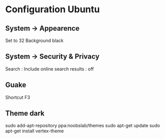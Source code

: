 Configuration Ubuntu
====================

System -> Appearence
--------------------
Set to 32
Background black

System -> Security & Privacy
----------------------------
Search : Include online search results : off

Guake
------
Shortcut F3


Theme dark
-----

  sudo add-apt-repository ppa:noobslab/themes
  sudo apt-get update
  sudo apt-get install vertex-theme
